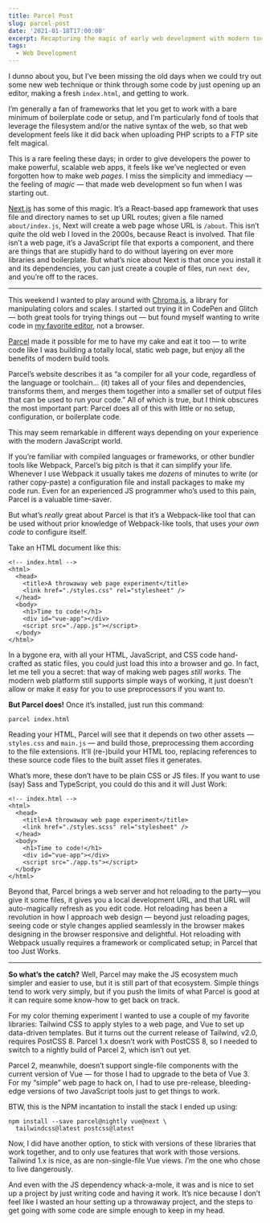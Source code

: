 ```yaml
---
title: Parcel Post
slug: parcel-post
date: '2021-01-18T17:00:00'
excerpt: Recapturing the magic of early web development with modern tools
tags:
  - Web Development
---
```

I dunno about you, but I’ve been missing the old days when we could try out some new web technique or think through some code by just opening up an editor, making a fresh `index.html`, and getting to work.

I’m generally a fan of frameworks that let you get to work with a bare minimum of boilerplate code or setup, and I’m particularly fond of tools that leverage the filesystem and/or the native syntax of the web, so that web development feels like it did back when uploading PHP scripts to a FTP site felt magical.

This is a rare feeling these days; in order to give developers the power to make powerful, scalable web apps, it feels like we’ve neglected or even forgotten how to make web _pages_. I miss the simplicity and immediacy — the feeling of _magic_ — that made web development so fun when I was starting out.

[Next.js](https://demaree.me/p/simpler-web-hacking-with-parcel/nextjs.org) has some of this magic. It’s a React-based app framework that uses file and directory names to set up URL routes; given a file named `about/index.js`, Next will create a web page whose URL is `/about`. This isn’t _quite_ the old web I loved in the 2000s, because React is involved. That file isn’t a web page, it’s a JavaScript file that exports a component, and there are things that are stupidly hard to do without layering on ever more libraries and boilerplate. But what’s nice about Next is that once you install it and its dependencies, you can just create a couple of files, run `next dev`, and you’re off to the races.

--------

This weekend I wanted to play around with [Chroma.js](https://gka.github.io/chroma.js/), a library for manipulating colors and scales. I started out trying it in CodePen and Glitch — both great tools for trying things out — but found myself wanting to write code in [my favorite editor](https://nova.app), not a browser.

[Parcel](https://demaree.me/p/simpler-web-hacking-with-parcel/parceljs.org) made it possible for me to have my cake and eat it too — to write code like I was building a totally local, static web page, but enjoy all the benefits of modern build tools.

Parcel’s website describes it as “a compiler for all your code, regardless of the language or toolchain… (it) takes all of your files and dependencies, transforms them, and merges them together into a smaller set of output files that can be used to run your code.” All of which is true, but I think obscures the most important part: Parcel does all of this with little or no setup, configuration, or boilerplate code.

This may seem remarkable in different ways depending on your experience with the modern JavaScript world.

If you’re familiar with compiled languages or frameworks, or other bundler tools like Webpack, Parcel’s big pitch is that it can simplify your life. Whenever I use Webpack it usually takes me _dozens_ of minutes to write (or rather copy-paste) a configuration file and install packages to make my code run. Even for an experienced JS programmer who’s used to this pain, Parcel is a valuable time-saver.

But what’s _really_ great about Parcel is that it’s a Webpack-like tool that can be used without prior knowledge of Webpack-like tools, that uses _your own code_ to configure itself.

Take an HTML document like this:

    <!-- index.html -->
    <html>
      <head>
        <title>A throwaway web page experiment</title>
        <link href="./styles.css" rel="stylesheet" />
      </head>
      <body>
        <h1>Time to code!</h1>
        <div id="vue-app"></div>
        <script src="./app.js"></script>
      </body>
    </html>

In a bygone era, with all your HTML, JavaScript, and CSS code hand-crafted as static files, you could just load this into a browser and go. In fact, let me tell you a secret: that way of making web pages _still works_. The modern web platform still supports simple ways of working, it just doesn’t allow or make it easy for you to use preprocessors if you want to.

**But Parcel does!** Once it’s installed, just run this command:

    parcel index.html

Reading your HTML, Parcel will see that it depends on two other assets — `styles.css` and `main.js` — and build those, preprocessing them according to the file extensions. It’ll (re-)build your HTML too, replacing references to these source code files to the built asset files it generates.

What’s more, these don’t have to be plain CSS or JS files. If you want to use (say) Sass and TypeScript, you could do this and it will Just Work:

    <!-- index.html -->
    <html>
      <head>
        <title>A throwaway web page experiment</title>
        <link href="./styles.scss" rel="stylesheet" />
      </head>
      <body>
        <h1>Time to code!</h1>
        <div id="vue-app"></div>
        <script src="./app.ts"></script>
      </body>
    </html>

Beyond that, Parcel brings a web server and hot reloading to the party—you give it some files, it gives you a local development URL, and that URL will auto-magically refresh as you edit code. Hot reloading has been a revolution in how I approach web design — beyond just reloading pages, seeing code or style changes applied seamlessly in the browser makes designing in the browser responsive and delightful. Hot reloading with Webpack usually requires a framework or complicated setup; in Parcel that too Just Works.

--------

**So what’s the catch?** Well, Parcel may make the JS ecosystem much simpler and easier to use, but it is still part of that ecosystem. Simple things tend to work very simply, but if you push the limits of what Parcel is good at it can require some know-how to get back on track.

For my color theming experiment I wanted to use a couple of my favorite libraries: Tailwind CSS to apply styles to a web page, and Vue to set up data-driven templates. But it turns out the current release of Tailwind, v2.0, requires PostCSS 8. Parcel 1.x doesn’t work with PostCSS 8, so I needed to switch to a nightly build of Parcel 2, which isn’t out yet.

Parcel 2, meanwhile, doesn’t support single-file components with the current version of Vue — for those I had to upgrade to the beta of Vue 3. For my “simple” web page to hack on, I had to use pre-release, bleeding-edge versions of two JavaScript tools just to get things to work.

BTW, this is the NPM incantation to install the stack I ended up using:

    npm install --save parcel@nightly vue@next \
      tailwindcss@latest postcss@latest

Now, I did have another option, to stick with versions of these libraries that work together, and to only use features that work with those versions. Tailwind 1.x is nice, as are non-single-file Vue views. _I’m_ the one who chose to live dangerously.

And even with the JS dependency whack-a-mole, it was and is nice to set up a project by just writing code and having it work. It’s nice because I don’t feel like I wasted an hour setting up a throwaway project, and the steps to get going with some code are simple enough to keep in my head.
